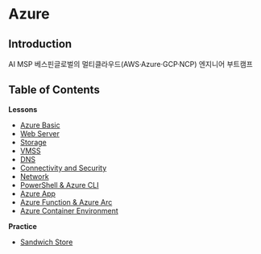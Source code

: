 # Azure

## Introduction
AI MSP 베스핀글로벌의 멀티클라우드(AWS·Azure·GCP·NCP) 엔지니어 부트캠프 

## Table of Contents

**Lessons**

- [Azure Basic](https://www.notion.so/Azure-25c5cf967b1b800eae46ee1a8158f2fa?source=copy_link)
- [Web Server](https://www.notion.so/Web-App-25d5cf967b1b80e986c1ff44e39ac392?source=copy_link)
- [Storage](https://www.notion.so/Storage-25e5cf967b1b80dfa454ecb0c2e91a7b?source=copy_link)
- [VMSS](https://www.notion.so/VMSS-25e5cf967b1b802e9a14c66cfcac0b12?source=copy_link)
- [DNS](https://www.notion.so/DNS-2615cf967b1b80eaa05cf4152e4b5703?source=copy_link)
- [Connectivity and Security](https://www.notion.so/Connectivity-and-Security-2615cf967b1b803698dcccbc2b67ea70?source=copy_link)
- [Network](https://www.notion.so/Network-2625cf967b1b803fbe1bf4428e62ea3f?source=copy_link)
- [PowerShell & Azure CLI](https://www.notion.so/Azure-CLI-2635cf967b1b80bdb971d6233636e961?source=copy_link)
- [Azure App](https://www.notion.so/Azure-App-2645cf967b1b80f482c1fc3c08844724?source=copy_link)
- [Azure Function & Azure Arc](https://www.notion.so/Azure-Function-2685cf967b1b8071a8e8c8c343b0d569?source=copy_link)
- [Azure Container Environment](https://www.notion.so/2695cf967b1b80b5856cc9b0116c2b65?source=copy_link)

**Practice**

- [Sandwich Store](https://github.com/lo2p/learn-azure/tree/main/practices)
